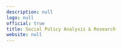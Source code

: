 ```yaml
---
description: null
logo: null
official: true
title: Social Policy Analysis & Research
website: null
---
```

